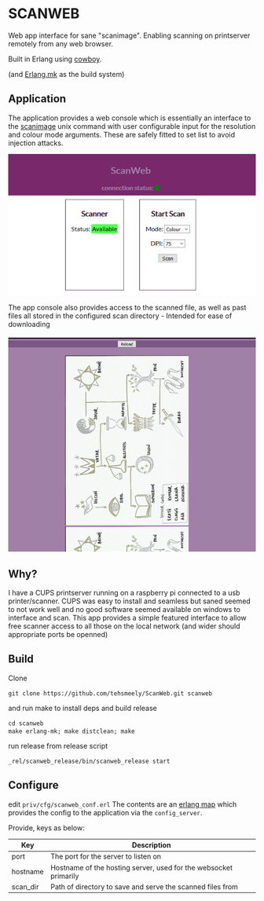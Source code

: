 # SCANWEB

Web app interface for sane "scanimage". Enabling scanning on printserver remotely from any web browser.

Built in Erlang using [cowboy](https://github.com/ninenines/cowboy).

(and [Erlang.mk](https://erlang.mk/guide/index.html) as the build system)


## Application

The application provides a web console which is essentially an interface to the [scanimage](http://linuxcommand.org/man_pages/scanimage1.html) unix command with user configurable input for the resolution and colour mode arguments. These are safely fitted to set list to avoid injection attacks.

![Console](screens/console.png)

The app console also provides access to the scanned file, as well as past files all stored in the configured scan directory - Intended for ease of downloading

![Image Output](screens/imageOutput.png)

## Why?

I have a CUPS printserver running on a raspberry pi connected to a usb printer/scanner. CUPS was easy to install and seamless but saned seemed to not work well and no good software seemed available on windows to interface and scan. This app provides a simple featured interface to allow free scanner access to all those on the local network (and wider should appropriate ports be openned)

## Build

Clone 
```
git clone https://github.com/tehsmeely/ScanWeb.git scanweb
```
and run make to install deps and build release
```
cd scanweb
make erlang-mk; make distclean; make
```

run release from release script
```
_rel/scanweb_release/bin/scanweb_release start
```


## Configure

edit `priv/cfg/scanweb_conf.erl`
The contents are an [erlang map](http://erlang.org/doc/man/maps.html) which provides the config to the application via the `config_server`. 

Provide, keys as below:

| Key | Description |
| --- | ----------- |
| port | The port for the server to listen on |
| hostname | Hostname of the hosting server, used for the websocket primarily |
| scan_dir | Path of directory to save and serve the scanned files from |


